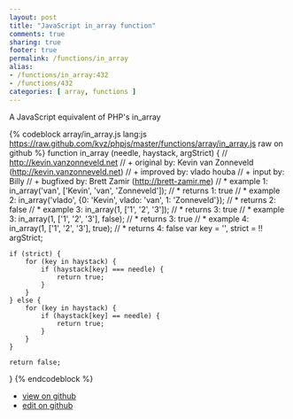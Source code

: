 ```yaml
---
layout: post
title: "JavaScript in_array function"
comments: true
sharing: true
footer: true
permalink: /functions/in_array
alias:
- /functions/in_array:432
- /functions/432
categories: [ array, functions ]
---
```

A JavaScript equivalent of PHP's in_array
<!-- more -->
{% codeblock array/in_array.js lang:js https://raw.github.com/kvz/phpjs/master/functions/array/in_array.js raw on github %}
function in_array (needle, haystack, argStrict) {
    // http://kevin.vanzonneveld.net
    // +   original by: Kevin van Zonneveld (http://kevin.vanzonneveld.net)
    // +   improved by: vlado houba
    // +   input by: Billy
    // +   bugfixed by: Brett Zamir (http://brett-zamir.me)
    // *     example 1: in_array('van', ['Kevin', 'van', 'Zonneveld']);
    // *     returns 1: true
    // *     example 2: in_array('vlado', {0: 'Kevin', vlado: 'van', 1: 'Zonneveld'});
    // *     returns 2: false
    // *     example 3: in_array(1, ['1', '2', '3']);
    // *     returns 3: true
    // *     example 3: in_array(1, ['1', '2', '3'], false);
    // *     returns 3: true
    // *     example 4: in_array(1, ['1', '2', '3'], true);
    // *     returns 4: false
    var key = '',
        strict = !! argStrict;

    if (strict) {
        for (key in haystack) {
            if (haystack[key] === needle) {
                return true;
            }
        }
    } else {
        for (key in haystack) {
            if (haystack[key] == needle) {
                return true;
            }
        }
    }

    return false;
}
{% endcodeblock %}
<ul>
 <li><a href="https://github.com/kvz/phpjs/blob/master/functions/array/in_array.js">view on github</a></li>
 <li><a href="https://github.com/kvz/phpjs/edit/master/functions/array/in_array.js">edit on github</a></li>
</ul>
